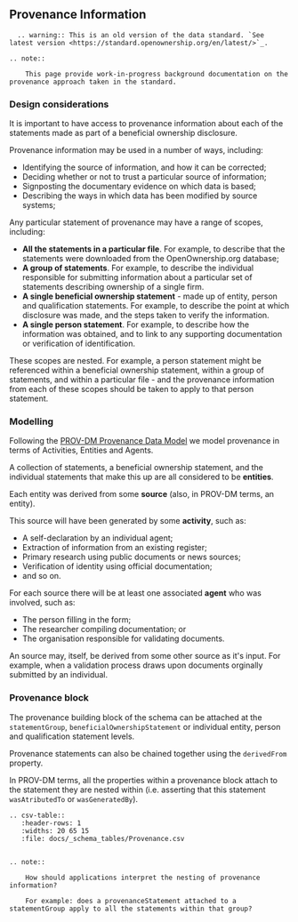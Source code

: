 ## Provenance Information


```eval_rst
  .. warning:: This is an old version of the data standard. `See latest version <https://standard.openownership.org/en/latest/>`_.
```


```eval_rst
.. note:: 

    This page provide work-in-progress background documentation on the provenance approach taken in the standard.

```

### Design considerations

It is important to have access to provenance information about each of the statements made as part of a beneficial ownership disclosure.

Provenance information may be used in a number of ways, including:

* Identifying the source of information, and how it can be corrected;
* Deciding whether or not to trust a particular source of information;
* Signposting the documentary evidence on which data is based;
* Describing the ways in which data has been modified by source systems;

Any particular statement of provenance may have a range of scopes, including:

* **All the statements in a particular file**. For example, to describe that the statements were downloaded from the OpenOwnership.org database;
* **A group of statements**. For example, to describe the individual responsible for submitting information about a particular set of statements describing ownership of a single firm. 
* **A single beneficial ownership statement** - made up of entity, person and qualification statements. For example, to describe the point at which disclosure was made, and the steps taken to verify the information.
* **A single person statement**. For example, to describe how the information was obtained, and to link to any supporting documentation or verification of identification. 

These scopes are nested. For example, a person statement might be referenced within a beneficial ownership statement, within a group of statements, and within a particular file - and the provenance information from each of these scopes should be taken to apply to that person statement. 

### Modelling 

Following the [PROV-DM Provenance Data Model](https://www.w3.org/TR/prov-dm/) we model provenance in terms of Activities, Entities and Agents. 

A collection of statements, a beneficial ownership statement, and the individual statements that make this up are all considered to be **entities**. 

Each entity was derived from some **source** (also, in PROV-DM terms, an entity).

This source will have been generated by some **activity**, such as:

* A self-declaration by an individual agent;
* Extraction of information from an existing register;
* Primary research using public documents or news sources;
* Verification of identity using official documentation;
* and so on. 

For each source there will be at least one associated **agent** who was involved, such as:

* The person filling in the form;
* The researcher compiling documentation; or
* The organisation responsible for validating documents.

An source may, itself, be derived from some other source as it's input. For example, when a validation process draws upon documents orginally submitted by an individual.

### Provenance block

The provenance building block of the schema can be attached at the ```statementGroup```, ```beneficialOwnershipStatement``` or individual entity, person and qualification statement levels.

Provenance statements can also be chained together using the ```derivedFrom``` property. 

In PROV-DM terms, all the properties within a provenance block attach to the statement they are nested within (i.e. asserting that this statement ```wasAtributedTo``` or ```wasGeneratedBy```). 

```eval_rst
.. csv-table::
   :header-rows: 1
   :widths: 20 65 15
   :file: docs/_schema_tables/Provenance.csv
```

```eval_rst

.. note:: 
    
    How should applications interpret the nesting of provenance information?

    For example: does a provenanceStatement attached to a statementGroup apply to all the statements within that group?

```